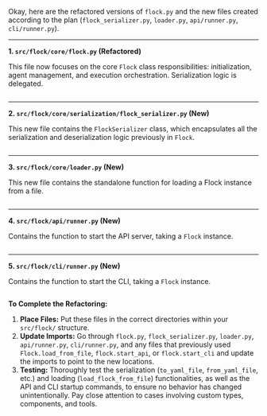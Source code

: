Okay, here are the refactored versions of `flock.py` and the new files created according to the plan (`flock_serializer.py`, `loader.py`, `api/runner.py`, `cli/runner.py`).

***

**1. `src/flock/core/flock.py` (Refactored)**

This file now focuses on the core `Flock` class responsibilities: initialization, agent management, and execution orchestration. Serialization logic is delegated.

```python


```

***

**2. `src/flock/core/serialization/flock_serializer.py` (New)**

This new file contains the `FlockSerializer` class, which encapsulates all the serialization and deserialization logic previously in `Flock`.

```python


```

***

**3. `src/flock/core/loader.py` (New)**

This new file contains the standalone function for loading a Flock instance from a file.

```python


```

***

**4. `src/flock/api/runner.py` (New)**

Contains the function to start the API server, taking a `Flock` instance.

```python


```

***

**5. `src/flock/cli/runner.py` (New)**

Contains the function to start the CLI, taking a `Flock` instance.

```python

```

**To Complete the Refactoring:**

1.  **Place Files:** Put these files in the correct directories within your `src/flock/` structure.
2.  **Update Imports:** Go through `flock.py`, `flock_serializer.py`, `loader.py`, `api/runner.py`, `cli/runner.py`, and any files that previously used `Flock.load_from_file`, `flock.start_api`, or `flock.start_cli` and update the imports to point to the new locations.
3.  **Testing:** Thoroughly test the serialization (`to_yaml_file`, `from_yaml_file`, etc.) and loading (`load_flock_from_file`) functionalities, as well as the API and CLI startup commands, to ensure no behavior has changed unintentionally. Pay close attention to cases involving custom types, components, and tools.
